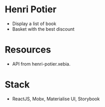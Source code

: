 # Henri Potier

- Display a list of book
- Basket with the best discount

# Resources

- API from henri-potier.xebia.

# Stack

- ReactJS, Mobx, Materialise UI, Storybook
